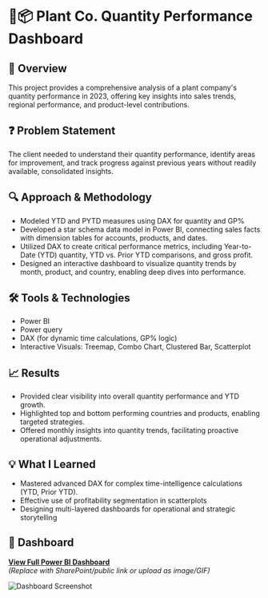 # 🌱📦 Plant Co. Quantity Performance Dashboard

## 🧠 Overview
This project provides a comprehensive analysis of a plant company's quantity performance in 2023, offering key insights into sales trends, regional performance, and product-level contributions.

## ❓ Problem Statement
The client needed to understand their quantity performance, identify areas for improvement, and track progress against previous years without readily available, consolidated insights.

## 🔍 Approach & Methodology
- Modeled YTD and PYTD measures using DAX for quantity and GP%
- Developed a star schema data model in Power BI, connecting sales facts with dimension tables for accounts, products, and dates.
- Utilized DAX to create critical performance metrics, including Year-to-Date (YTD) quantity, YTD vs. Prior YTD comparisons, and gross profit.
- Designed an interactive dashboard to visualize quantity trends by month, product, and country, enabling deep dives into performance.

## 🛠️ Tools & Technologies
- Power BI
- Power query
- DAX (for dynamic time calculations, GP% logic)  
- Interactive Visuals: Treemap, Combo Chart, Clustered Bar, Scatterplot  

## 📈 Results
- Provided clear visibility into overall quantity performance and YTD growth.
- Highlighted top and bottom performing countries and products, enabling targeted strategies.
- Offered monthly insights into quantity trends, facilitating proactive operational adjustments.

## 💡 What I Learned
- Mastered advanced DAX for complex time-intelligence calculations (YTD, Prior YTD).
- Effective use of profitability segmentation in scatterplots
- Designing multi-layered dashboards for operational and strategic storytelling

## 🔗 Dashboard  
**[View Full Power BI Dashboard](#)**  
*(Replace with SharePoint/public link or upload as image/GIF)*

![Dashboard Screenshot](./screenshot.png)  
